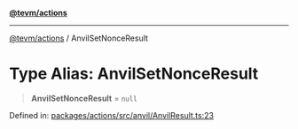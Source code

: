 [**@tevm/actions**](../README.md)

***

[@tevm/actions](../globals.md) / AnvilSetNonceResult

# Type Alias: AnvilSetNonceResult

> **AnvilSetNonceResult** = `null`

Defined in: [packages/actions/src/anvil/AnvilResult.ts:23](https://github.com/evmts/tevm-monorepo/blob/main/packages/actions/src/anvil/AnvilResult.ts#L23)
